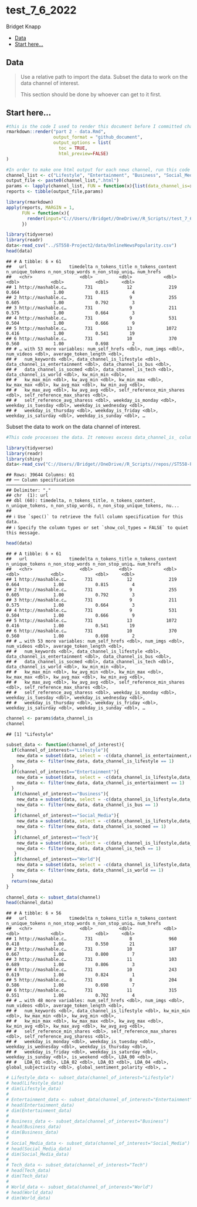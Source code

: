 test_7\_6_2022
================
Bridget Knapp

-   [Data](#data)
-   [Start here…](#start-here)

## Data

> Use a relative path to import the data. Subset the data to work on the
> data channel of interest.
>
> This section should be done by whoever can get to it first.

## Start here…

``` r
#this is the code I used to render this document before I committed changes to the repository
rmarkdown::render("part 2 - data.Rmd",
                  output_format = "github_document",
                  output_options = list(
                    toc = TRUE,
                    html_preview=FALSE) 
)
```

``` r
#In order to make one html output for each news channel, run this code in the console first
channel_list <- c("Lifestyle", "Entertainment", "Business", "Social_Media", "Tech", "World")
output_file <- paste0(channel_list,".html")
params <- lapply(channel_list, FUN = function(x){list(data_channel_is=x)})
reports <- tibble(output_file,params)

library(rmarkdown)
apply(reports, MARGIN = 1,
      FUN = function(x){
        render(input="C://Users//Bridget//OneDrive//R_Scripts//test_7_6_2022.Rmd",output_file = x[[1]], params = x[[2]])
      })
```

``` r
library(tidyverse)
library(readr)
data<-read_csv("../ST558-Project2/data/OnlineNewsPopularity.csv")
head(data)
```

    ## # A tibble: 6 × 61
    ##   url                timedelta n_tokens_title n_tokens_content n_unique_tokens n_non_stop_words n_non_stop_uniq… num_hrefs
    ##   <chr>                  <dbl>          <dbl>            <dbl>           <dbl>            <dbl>            <dbl>     <dbl>
    ## 1 http://mashable.c…       731             12              219           0.664             1.00            0.815         4
    ## 2 http://mashable.c…       731              9              255           0.605             1.00            0.792         3
    ## 3 http://mashable.c…       731              9              211           0.575             1.00            0.664         3
    ## 4 http://mashable.c…       731              9              531           0.504             1.00            0.666         9
    ## 5 http://mashable.c…       731             13             1072           0.416             1.00            0.541        19
    ## 6 http://mashable.c…       731             10              370           0.560             1.00            0.698         2
    ## # … with 53 more variables: num_self_hrefs <dbl>, num_imgs <dbl>, num_videos <dbl>, average_token_length <dbl>,
    ## #   num_keywords <dbl>, data_channel_is_lifestyle <dbl>, data_channel_is_entertainment <dbl>, data_channel_is_bus <dbl>,
    ## #   data_channel_is_socmed <dbl>, data_channel_is_tech <dbl>, data_channel_is_world <dbl>, kw_min_min <dbl>,
    ## #   kw_max_min <dbl>, kw_avg_min <dbl>, kw_min_max <dbl>, kw_max_max <dbl>, kw_avg_max <dbl>, kw_min_avg <dbl>,
    ## #   kw_max_avg <dbl>, kw_avg_avg <dbl>, self_reference_min_shares <dbl>, self_reference_max_shares <dbl>,
    ## #   self_reference_avg_sharess <dbl>, weekday_is_monday <dbl>, weekday_is_tuesday <dbl>, weekday_is_wednesday <dbl>,
    ## #   weekday_is_thursday <dbl>, weekday_is_friday <dbl>, weekday_is_saturday <dbl>, weekday_is_sunday <dbl>, …

Subset the data to work on the data channel of interest.

``` r
#This code processes the data. It removes excess data_channel_is_ columns and filters the column we want so that it only includes values of 1. For example, if you want the "Lifestyle" data, this function will remove the other data channel columns (Entertainment, Business, Social Media, Tech, and World) and filter it so that it only includes data where data_channel_is_lifestyle == 1.

library(tidyverse)
library(readr)
library(shiny)
data<-read_csv("C://Users//Bridget//OneDrive//R_Scripts//repos//ST558-Project2//data//OnlineNewsPopularity.csv")
```

    ## Rows: 39644 Columns: 61
    ## ── Column specification ──────────────────────────────────────────────────────────────────────────────────────────────────
    ## Delimiter: ","
    ## chr  (1): url
    ## dbl (60): timedelta, n_tokens_title, n_tokens_content, n_unique_tokens, n_non_stop_words, n_non_stop_unique_tokens, nu...
    ## 
    ## ℹ Use `spec()` to retrieve the full column specification for this data.
    ## ℹ Specify the column types or set `show_col_types = FALSE` to quiet this message.

``` r
head(data)
```

    ## # A tibble: 6 × 61
    ##   url                timedelta n_tokens_title n_tokens_content n_unique_tokens n_non_stop_words n_non_stop_uniq… num_hrefs
    ##   <chr>                  <dbl>          <dbl>            <dbl>           <dbl>            <dbl>            <dbl>     <dbl>
    ## 1 http://mashable.c…       731             12              219           0.664             1.00            0.815         4
    ## 2 http://mashable.c…       731              9              255           0.605             1.00            0.792         3
    ## 3 http://mashable.c…       731              9              211           0.575             1.00            0.664         3
    ## 4 http://mashable.c…       731              9              531           0.504             1.00            0.666         9
    ## 5 http://mashable.c…       731             13             1072           0.416             1.00            0.541        19
    ## 6 http://mashable.c…       731             10              370           0.560             1.00            0.698         2
    ## # … with 53 more variables: num_self_hrefs <dbl>, num_imgs <dbl>, num_videos <dbl>, average_token_length <dbl>,
    ## #   num_keywords <dbl>, data_channel_is_lifestyle <dbl>, data_channel_is_entertainment <dbl>, data_channel_is_bus <dbl>,
    ## #   data_channel_is_socmed <dbl>, data_channel_is_tech <dbl>, data_channel_is_world <dbl>, kw_min_min <dbl>,
    ## #   kw_max_min <dbl>, kw_avg_min <dbl>, kw_min_max <dbl>, kw_max_max <dbl>, kw_avg_max <dbl>, kw_min_avg <dbl>,
    ## #   kw_max_avg <dbl>, kw_avg_avg <dbl>, self_reference_min_shares <dbl>, self_reference_max_shares <dbl>,
    ## #   self_reference_avg_sharess <dbl>, weekday_is_monday <dbl>, weekday_is_tuesday <dbl>, weekday_is_wednesday <dbl>,
    ## #   weekday_is_thursday <dbl>, weekday_is_friday <dbl>, weekday_is_saturday <dbl>, weekday_is_sunday <dbl>, …

``` r
channel <- params$data_channel_is
channel
```

    ## [1] "Lifestyle"

``` r
subset_data <- function(channel_of_interest){
  if(channel_of_interest=="Lifestyle"){
    new_data = subset(data, select = -c(data_channel_is_entertainment,data_channel_is_bus,data_channel_is_socmed,data_channel_is_tech,data_channel_is_world))
    new_data <- filter(new_data, data_channel_is_lifestyle == 1)
  }
  if(channel_of_interest=="Entertainment"){
    new_data = subset(data, select = -c(data_channel_is_lifestyle,data_channel_is_bus,data_channel_is_socmed,data_channel_is_tech,data_channel_is_world) )
    new_data <- filter(new_data, data_channel_is_entertainment == 1)
  }
   if(channel_of_interest=="Business"){
    new_data = subset(data, select = -c(data_channel_is_lifestyle,data_channel_is_entertainment,data_channel_is_socmed,data_channel_is_tech,data_channel_is_world) )
    new_data <- filter(new_data, data_channel_is_bus == 1)
   }
   if(channel_of_interest=="Social_Media"){
    new_data = subset(data, select = -c(data_channel_is_lifestyle,data_channel_is_entertainment,data_channel_is_bus,data_channel_is_tech,data_channel_is_world) )
    new_data <- filter(new_data, data_channel_is_socmed == 1)
   }
   if(channel_of_interest=="Tech"){
    new_data = subset(data, select = -c(data_channel_is_lifestyle,data_channel_is_entertainment,data_channel_is_bus,data_channel_is_socmed,data_channel_is_world) )
    new_data <- filter(new_data, data_channel_is_tech == 1)
   }
   if(channel_of_interest=="World"){
    new_data = subset(data, select = -c(data_channel_is_lifestyle,data_channel_is_entertainment,data_channel_is_bus,data_channel_is_socmed,data_channel_is_tech) )
    new_data <- filter(new_data, data_channel_is_world == 1)
  }
  return(new_data)
}

channel_data <- subset_data(channel)
head(channel_data)
```

    ## # A tibble: 6 × 56
    ##   url                timedelta n_tokens_title n_tokens_content n_unique_tokens n_non_stop_words n_non_stop_uniq… num_hrefs
    ##   <chr>                  <dbl>          <dbl>            <dbl>           <dbl>            <dbl>            <dbl>     <dbl>
    ## 1 http://mashable.c…       731              8              960           0.418             1.00            0.550        21
    ## 2 http://mashable.c…       731             10              187           0.667             1.00            0.800         7
    ## 3 http://mashable.c…       731             11              103           0.689             1.00            0.806         3
    ## 4 http://mashable.c…       731             10              243           0.619             1.00            0.824         1
    ## 5 http://mashable.c…       731              8              204           0.586             1.00            0.698         7
    ## 6 http://mashable.c…       731             11              315           0.551             1.00            0.702         4
    ## # … with 48 more variables: num_self_hrefs <dbl>, num_imgs <dbl>, num_videos <dbl>, average_token_length <dbl>,
    ## #   num_keywords <dbl>, data_channel_is_lifestyle <dbl>, kw_min_min <dbl>, kw_max_min <dbl>, kw_avg_min <dbl>,
    ## #   kw_min_max <dbl>, kw_max_max <dbl>, kw_avg_max <dbl>, kw_min_avg <dbl>, kw_max_avg <dbl>, kw_avg_avg <dbl>,
    ## #   self_reference_min_shares <dbl>, self_reference_max_shares <dbl>, self_reference_avg_sharess <dbl>,
    ## #   weekday_is_monday <dbl>, weekday_is_tuesday <dbl>, weekday_is_wednesday <dbl>, weekday_is_thursday <dbl>,
    ## #   weekday_is_friday <dbl>, weekday_is_saturday <dbl>, weekday_is_sunday <dbl>, is_weekend <dbl>, LDA_00 <dbl>,
    ## #   LDA_01 <dbl>, LDA_02 <dbl>, LDA_03 <dbl>, LDA_04 <dbl>, global_subjectivity <dbl>, global_sentiment_polarity <dbl>, …

``` r
# Lifestyle_data <- subset_data(channel_of_interest="Lifestyle")
# head(Lifestyle_data)
# dim(Lifestyle_data)
# 
# Entertainment_data <- subset_data(channel_of_interest="Entertainment")
# head(Entertainment_data)
# dim(Entertainment_data)
# 
# Business_data <- subset_data(channel_of_interest="Business")
# head(Business_data)
# dim(Business_data)
# 
# Social_Media_data <- subset_data(channel_of_interest="Social_Media")
# head(Social_Media_data)
# dim(Social_Media_data)
# 
# Tech_data <- subset_data(channel_of_interest="Tech")
# head(Tech_data)
# dim(Tech_data)
# 
# World_data <- subset_data(channel_of_interest="World")
# head(World_data)
# dim(World_data)
```
